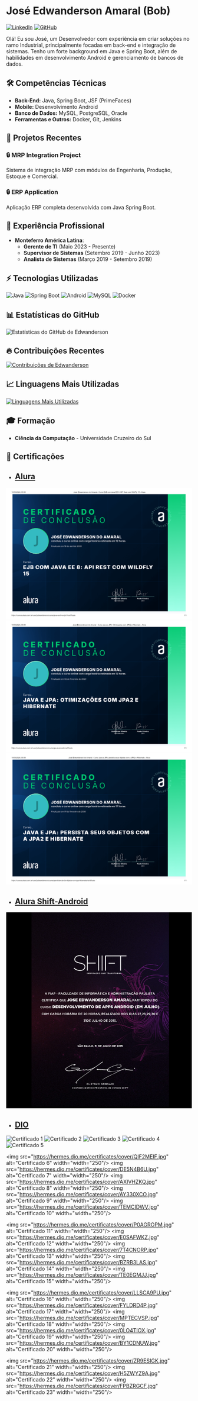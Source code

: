# José Edwanderson Amaral (Bob)

[![LinkedIn](https://img.shields.io/badge/LinkedIn-blue?style=flat-square&logo=linkedin)](https://www.linkedin.com/in/edwanderson)
[![GitHub](https://img.shields.io/badge/GitHub-black?style=flat-square&logo=github)](https://github.com/Edwanderson)

Olá! Eu sou José, um Desenvolvedor com experiência em criar soluções no ramo Industrial, principalmente focadas em back-end e integração de sistemas. Tenho um forte background em Java e Spring Boot, além de habilidades em desenvolvimento Android e gerenciamento de bancos de dados.

## 🛠️ Competências Técnicas

- **Back-End:** Java, Spring Boot, JSF (PrimeFaces)
- **Mobile:** Desenvolvimento Android
- **Banco de Dados:** MySQL, PostgreSQL, Oracle
- **Ferramentas e Outros:** Docker, Git, Jenkins

## 🚀 Projetos Recentes

### 🔒 MRP Integration Project
Sistema de integração MRP com módulos de Engenharia, Produção, Estoque e Comercial.

### 🔒 ERP Application
Aplicação ERP completa desenvolvida com Java Spring Boot.

## 🏢 Experiência Profissional

- **Monteferro América Latina**:
  - **Gerente de TI** (Maio 2023 - Presente)
  - **Supervisor de Sistemas** (Setembro 2019 - Junho 2023)
  - **Analista de Sistemas** (Março 2019 - Setembro 2019)

## ⚡ Tecnologias Utilizadas

![Java](https://img.shields.io/badge/Java-ED8B00?style=for-the-badge&logo=java&logoColor=white)
![Spring Boot](https://img.shields.io/badge/Spring%20Boot-6DB33F?style=for-the-badge&logo=spring&logoColor=white)
![Android](https://img.shields.io/badge/Android-3DDC84?style=for-the-badge&logo=android&logoColor=white)
![MySQL](https://img.shields.io/badge/MySQL-005C84?style=for-the-badge&logo=mysql&logoColor=white)
![Docker](https://img.shields.io/badge/Docker-2496ED?style=for-the-badge&logo=docker&logoColor=white)

## 📊 Estatísticas do GitHub

![Estatísticas do GitHub de Edwanderson](https://github-readme-stats.vercel.app/api?username=Edwanderson&show_icons=true&theme=dracula)

## 🔥 Contribuições Recentes

[![Contribuições de Edwanderson](https://github-readme-streak-stats.herokuapp.com/?user=Edwanderson&theme=dracula)](https://git.io/streak-stats)

## 📈 Linguagens Mais Utilizadas

[![Linguagens Mais Utilizadas](https://github-readme-stats.vercel.app/api/top-langs/?username=Edwanderson&layout=compact&theme=dracula)](https://github.com/Edwanderson/github-readme-stats)

## 🎓 Formação

- **Ciência da Computação** - Universidade Cruzeiro do Sul



## 🚀 Certificações

- ## [Alura](https://cursos.alura.com.br/user/jedwanderson/fullCertificate/bfbc7d1cc1e8935af3a182cffc3078ac)
<p align="left">
  <img src="./certificates/jose-edwanderson-do-amaral-curso-ejb-com-java-ee-8-api-rest-com-wildfly-15-alura.png" alt="Certificado 3" width="width="250"/>
  <img src="./certificates/jose-edwanderson-do-amaral-curso-java-e-jpa-otimizacoes-com-jpa2-e-hibernate-alura.png" alt="Certificado 4" width="width="250"/>
  <img src="./certificates/jose-edwanderson-do-amaral-curso-java-e-jpa-persistir-seus-objetos-com-a-jpa2-e-hibernate-alura.png" alt="Certificado 5" width="width="250"/>
</p>

- ## [Alura Shift-Android](./certificates/certificate_android_shift.png)
<p align="left">
  <img src="./certificates/certificate_android_shift.png" alt="Certificado 2" width="width="250"/>
</p>

- ## [DIO](https://www.dio.me/users/andersonlinker)
<p align="left">
  <img src="https://hermes.dio.me/certificates/cover/0OXN0TLL.jpg" alt="Certificado 1" width="width="250"/>
  <img src="https://hermes.dio.me/certificates/cover/HITAK8GU.jpg" alt="Certificado 2" width="width="250"/>
  <img src="https://hermes.dio.me/certificates/cover/26N8AJGI.jpg" alt="Certificado 3" width="width="250"/>
  <img src="https://hermes.dio.me/certificates/cover/WKJQAI4E.jpg" alt="Certificado 4" width="width="250"/>
  <img src="https://hermes.dio.me/certificates/cover/IAX6DPOS.jpg" alt="Certificado 5" width="width="250"/>

  <img src="https://hermes.dio.me/certificates/cover/QIF2MEIF.jpg" alt="Certificado 6" width="width="250"/>
  <img src="https://hermes.dio.me/certificates/cover/DE5N4B6U.jpg" alt="Certificado 7" width="width="250"/>
  <img src="https://hermes.dio.me/certificates/cover/AXIVHZKQ.jpg" alt="Certificado 8" width="width="250"/>
  <img src="https://hermes.dio.me/certificates/cover/AY330XCO.jpg" alt="Certificado 9" width="width="250"/>
  <img src="https://hermes.dio.me/certificates/cover/TEMCIDWV.jpg" alt="Certificado 10" width="width="250"/>

  <img src="https://hermes.dio.me/certificates/cover/P0AGROPM.jpg" alt="Certificado 11" width="width="250"/>
  <img src="https://hermes.dio.me/certificates/cover/E0SAFWKZ.jpg" alt="Certificado 12" width="width="250"/>
  <img src="https://hermes.dio.me/certificates/cover/7T4CNORP.jpg" alt="Certificado 13" width="width="250"/>
  <img src="https://hermes.dio.me/certificates/cover/BZRB3LAS.jpg" alt="Certificado 14" width="width="250"/>
  <img src="https://hermes.dio.me/certificates/cover/TE0EGMJJ.jpg" alt="Certificado 15" width="width="250"/>

  <img src="https://hermes.dio.me/certificates/cover/LLSCA9PU.jpg" alt="Certificado 16" width="width="250"/>
  <img src="https://hermes.dio.me/certificates/cover/FYLDRD4P.jpg" alt="Certificado 17" width="width="250"/>
  <img src="https://hermes.dio.me/certificates/cover/MPTECVSP.jpg" alt="Certificado 18" width="width="250"/>
  <img src="https://hermes.dio.me/certificates/cover/0LO4TIOX.jpg" alt="Certificado 19" width="width="250"/>
  <img src="https://hermes.dio.me/certificates/cover/BY1CDNUW.jpg" alt="Certificado 20" width="width="250"/>

  <img src="https://hermes.dio.me/certificates/cover/ZR9ESIGK.jpg" alt="Certificado 21" width="width="250"/>
  <img src="https://hermes.dio.me/certificates/cover/H5ZWYZ9A.jpg" alt="Certificado 22" width="width="250"/>
  <img src="https://hermes.dio.me/certificates/cover/FPBZRGCF.jpg" alt="Certificado 23" width="width="250"/>
</p>
